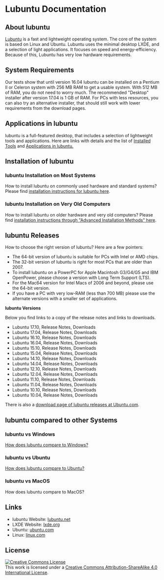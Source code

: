 # Lubuntu Documentation

## About lubuntu
[Lubuntu](https://lubuntu.net) is a fast and lightweight operating system. The core of the system is based on Linux and Ubuntu. Lubuntu uses the minimal desktop LXDE, and a selection of light applications. It focuses on speed and energy-efficiency. Because of this, Lubuntu has very low hardware requirements.

## System Requirements
Our tests show that until version 16.04 lubuntu can be installed on a Pentium II or Celeron system with 256 MB RAM to get a usable system. With 512 MB of RAM, you do not need to worry much. The recommended "Desktop" installer after version 17.04 is 1 GB of RAM. For PCs with less resources, you can also try an alternative installer, that should still work with lower requirements from the download pages.

## Applications in lubuntu

lubuntu is a full-featured desktop, that includes a selection of lightweight tools and applications. Here are links with details and the list of [Installed Tools](https://help.ubuntu.com/community/Lubuntu/Setup#Installed_Tools) and [Applications in lubuntu.](https://help.ubuntu.com/community/Lubuntu/Setup#Applications)

## Installation of lubuntu

### lubuntu Installation on Most Systems

How to install lubuntu on commonly used hardware and standard systems? Please find [installation instructions for lubuntu here](/installation.md).

### lubuntu Installation on Very Old Computers

How to install lubuntu on older hardware and very old computers? Please find [installation instructions through "Advanced Installation Methods" here](https://wiki.ubuntu.com/Lubuntu/AdvancedMethods).

## lubuntu Releases

How to choose the right version of lubuntu? Here are a few pointers:

* The 64-bit version of lubuntu is suitable for PCs with Intel or AMD chips.
* The 32-bit version of lubuntu is right for most PCs that are older than 2007.
* To install lubuntu on a PowerPC for Apple Macintosh G3/G4/G5 and IBM OpenPower, please choose a version with Long Term Support (LTS). 
* For the Mac64 version for Intel Macs of 2006 and beyond, please use the 64-bit version.
* If you have a PC with very low-RAM (less than 700 MB) please use the alternate versions with a smaller set of applications.

**lubuntu Versions**

Below you find links to a copy of the release notes and links to downloads.

* Lubuntu 17.10, Release Notes, Downloads
* Lubuntu 17.04, Release Notes, Downloads
* Lubuntu 16.10, Release Notes, Downloads
* Lubuntu 16.04, Release Notes, Downloads
* Lubuntu 15.10, Release Notes, Downloads
* Lubuntu 15.04, Release Notes, Downloads
* Lubuntu 14.10, Release Notes, Downloads
* Lubuntu 14.04, Release Notes, Downloads
* Lubuntu 12.10, Release Notes, Downloads
* Lubuntu 12.04, Release Notes, Downloads
* Lubuntu 11.10, Release Notes, Downloads
* Lubuntu 11.04, Release Notes, Downloads
* Lubuntu 10.10, Release Notes, Downloads
* Lubuntu 10.04, Release Notes, Downloads

There is also a [download page of lubuntu releases at Ubuntu.com](http://cdimage.ubuntu.com/lubuntu/releases/).

## lubuntu compared to other Systems

### lubuntu vs Windows

[How does lubuntu compare to Windows?](lubuntu_vs_Windows.md)

### lubuntu vs Ubuntu

[How does lubuntu compare to Ubuntu?](lubuntu_vs_Ubuntu.md)

### lubuntu vs MacOS

How does lubuntu compare to MacOS?


## Links

* lubuntu Website: [lubuntu.net](https://lubuntu.net)
* LXDE Website: [lxde.org](https://lxde.org)
* Ubuntu: [ubuntu.com](https://ubuntu.com)
* Linux: [linux.com](https://linux.com)

## License

<a rel="license" href="http://creativecommons.org/licenses/by-sa/4.0/"><img alt="Creative Commons License" style="border-width:0" src="https://i.creativecommons.org/l/by-sa/4.0/80x15.png" /></a><br />This work is licensed under a <a rel="license" href="http://creativecommons.org/licenses/by-sa/4.0/">Creative Commons Attribution-ShareAlike 4.0 International License</a>.
